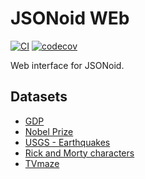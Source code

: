 # JSONoid WEb

[![CI](https://github.com/michaelmior/jsonoid-web/actions/workflows/ci.yml/badge.svg)](https://github.com/michaelmior/jsonoid-web/actions/workflows/ci.yml)
[![codecov](https://codecov.io/gh/michaelmior/jsonoid-web/branch/main/graph/badge.svg?token=uHGhS4yEOr)](https://codecov.io/gh/michaelmior/jsonoid-web)

Web interface for JSONoid.

## Datasets

* [GDP](http://api.worldbank.org/countries/USA/indicators/NY.GDP.MKTP.CD?per_page=5000&format=json)
* [Nobel Prize](http://api.nobelprize.org/v1/prize.json)
* [USGS - Earthquakes](https://earthquake.usgs.gov/earthquakes/feed/v1.0/summary/all_hour.geojson)
* [Rick and Morty characters](https://rickandmortyapi.com/api/character/)
* [TVmaze](https://api.tvmaze.com/singlesearch/shows?q=mr-robot&embed=episodes)
